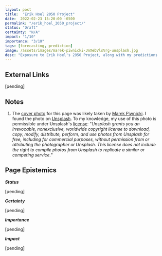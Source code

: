 ```yaml
---
layout: post
title:  "Erik Hoel 2050 Project"
date:  2022-02-23 15:20:00 -0500
permalink: "/erik_hoel_2050_project/"
status: "Draft"
certainty: "N/A"
impact: "1/10"
importance: "3/10"
tags: [forecasting, prediction]
image: /assets/images/marek-piwnicki-JnXebVlsVrg-unsplash.jpg
desc: "Exposure to Erik Hoel's 2050 Project, along with my predictions on the Metaculus question series on this project."
---
```


## External Links

[pending]

## Notes

1. The [cover photo](https://unsplash.com/photos/JnXebVlsVrg) for this page was likely taken by [Marek Piwnicki](https://unsplash.com/@marekpiwnicki). I found the photo on [Unsplash](https://unsplash.com/). To my knowledge, my use of this photo is permissible under Unsplash's [license](https://unsplash.com/license): "_Unsplash grants you an irrevocable, nonexclusive, worldwide copyright license to download, copy, modify, distribute, perform, and use photos from Unsplash for free, including for commercial purposes, without permission from or attributing the photographer or Unsplash. This license does not include the right to compile photos from Unsplash to replicate a similar or competing service._"

## Page Epistemics

___Status___

[pending]

___Certainty___

[pending]

___Importance___

[pending]

___Impact___

[pending]
